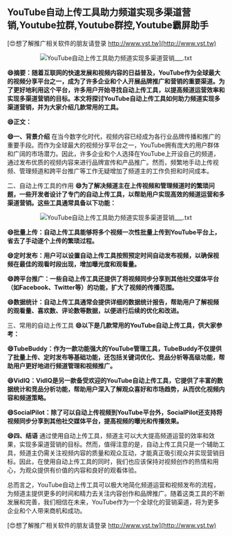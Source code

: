 ## **YouTube自动上传工具助力频道实现多渠道营销,Youtube拉群,Youtube群控,Youtube霸屏助手**

[😍想了解推广相关软件的朋友请登录 http://www.vst.tw](http://www.vst.tw)

 <center><img src="https://vst.tw/MP4/tuiguang/png/4.png" alt="YouTube自动上传工具助力频道实现多渠道营销___.txt"></center>

**😄摘要：随着互联网的快速发展和视频内容的日益普及，YouTube作为全球最大的视频分享平台之一，成为了许多企业和个人开展品牌推广和营销的重要渠道。为了更好地利用这个平台，许多用户开始寻找自动上传工具，以提高频道运营效率和实现多渠道营销的目标。本文将探讨YouTube自动上传工具如何助力频道实现多渠道营销，并为大家介绍几款常用的工具。**

**😄正文：**

**😄一、背景介绍**
在当今数字化时代，视频内容已经成为各行业品牌传播和推广的重要手段。而作为全球最大的视频分享平台之一，YouTube拥有庞大的用户群体和广阔的市场潜力。因此，许多企业和个人选择在YouTube上开设自己的频道，通过发布优质的视频内容来进行品牌宣传和产品推广。然而，频繁地手动上传视频、管理频道和跨平台推广等工作无疑增加了频道主的工作负担和时间成本。

二、自动上传工具的作用
**😄为了解决频道主在上传视频和管理频道时的繁琐问题，一些开发者设计了专门的自动上传工具，以帮助用户实现高效的频道运营和多渠道营销。这些工具通常具备以下功能：**

 <center><img src="https://vst.tw/MP4/tuiguang/png/8.png" alt="YouTube自动上传工具助力频道实现多渠道营销___.txt"></center>

**😄批量上传：自动上传工具能够将多个视频一次性批量上传到YouTube平台上，省去了手动逐个上传的繁琐过程。**

**😄定时发布：用户可以设置自动上传工具按照预定时间自动发布视频，以确保视频在最佳的观看时段出现，增加曝光度和观看量。**

**😄跨平台推广：一些自动上传工具还提供了将视频同步分享到其他社交媒体平台（如Facebook、Twitter等）的功能，扩大了视频的传播范围。**

**😄数据统计：自动上传工具通常会提供详细的数据统计报告，帮助用户了解视频的观看量、喜欢数、评论数等数据，以便进行后续的优化和改进。**

三、常用的自动上传工具
**😄以下是几款常用的YouTube自动上传工具，供大家参考：**

**😄TubeBuddy：作为一款功能强大的YouTube管理工具，TubeBuddy不仅提供了批量上传、定时发布等基础功能，还包括关键词优化、竞品分析等高级功能，帮助用户更好地进行频道管理和视频推广。**

**😄VidIQ：VidIQ是另一款备受欢迎的YouTube自动上传工具，它提供了丰富的数据统计和竞品分析功能，帮助用户深入了解观众喜好和市场趋势，从而优化视频内容和频道策略。**

**😄SocialPilot：除了可以自动上传视频到YouTube平台外，SocialPilot还支持将视频同步分享到其他社交媒体平台，提高视频的曝光和传播效果。**

**😄四、结语**
通过使用自动上传工具，频道主可以大大提高频道运营的效率和效果，实现多渠道营销的目标。然而，值得注意的是，自动上传工具只是一个辅助工具，频道主仍需关注视频内容的质量和观众互动，才能真正吸引观众并实现营销目标。因此，在使用自动上传工具的同时，我们也应该保持对视频创作的热情和用心，为观众提供有价值的内容和良好的观看体验。

总而言之，YouTube自动上传工具可以极大地简化频道运营和视频发布的流程，为频道主提供更多的时间和精力去关注内容创作和品牌推广。随着这类工具的不断发展和完善，我们相信在未来，YouTube作为一个全球化的营销渠道，将为更多企业和个人带来商机和成功。

[😍想了解推广相关软件的朋友请登录 http://www.vst.tw](http://www.vst.tw)



